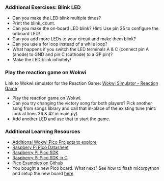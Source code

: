 ### Additional Exercises: Blink LED

- Can you make the LED blink multiple times? <br>
- Print the blink_count.
- Can you make the on-board LED blink? Hint: Use pin 25 to configure the onboard LED! <br>
- Can you add more LEDs to your circuit and make them blink? <br>
- Can you use a for loop instead of a while loop? <br>
- What happens if you switch the LED terminals A & C (connect pin A (anode) to GND and  pin C (cathode) to a GP pin)? <br>
- Make the LED blink infinitely! 


### Play the reaction game on Wokwi

Link to Wokwi simulator for the Reaction Game:  [Wokwi Simulator - Reaction Game ](https://wokwi.com/projects/423198616631390209)

- Play the reaction game on Wokwi.
- Can you try changing the victory song for both players? Pick another song from songs library and call that in-place of the existing tune (hint: look at lines 36 & 42 in main.py).
- Add another LED and use that to start the game.

### Additional Learning Resources

-  [Additional Wokwi Pico Projects to explore](https://wokwi.com/pi-pico)
-  [Raspbery Pi Pico Datasheet](https://datasheets.raspberrypi.com/rp2040/rp2040-datasheet.pdf)
-  [Raspberry Pi Pico SDK](https://github.com/raspberrypi/pico-sdk)
-  [Raspberry Pi Pico SDK in C](https://datasheets.raspberrypi.com/pico/raspberry-pi-pico-c-sdk.pdf)
-  [Pico Examples on Github](https://github.com/raspberrypi/pico-examples)
-  You bought a new Pico board. What next? See how to flash micorpython and setup the new board [here](https://github.com/GHCFW/LevelUpLab2023/blob/main/Getting_started_on_pico.md).

